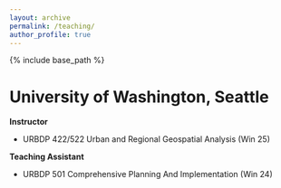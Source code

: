 ```yaml
---
layout: archive
permalink: /teaching/
author_profile: true
---
```

{% include base_path %}

# University of Washington, Seattle
**Instructor**    
* URBDP 422/522 Urban and Regional Geospatial Analysis (Win 25)

**Teaching Assistant**
* URBDP 501 Comprehensive Planning And Implementation (Win 24)

